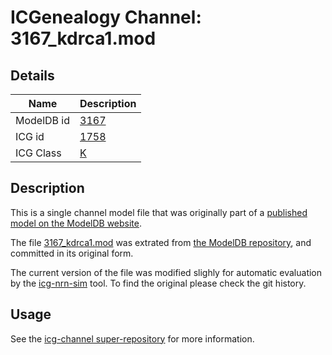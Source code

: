 # ICGenealogy Channel: 3167\_kdrca1.mod

## Details

Name | Description
---- | -----------
ModelDB id | [3167](http://senselab.med.yale.edu/ModelDB/ShowModel.cshtml?model=3167)
ICG id | [1758](http://icg.neurotheory.ox.ac.uk/channels/1/1758)
ICG Class | [K](http://icg.neurotheory.ox.ac.uk/channels/1)

## Description

This is a single channel model file that was originally part of a [published model on the ModelDB website](http://senselab.med.yale.edu/ModelDB/ShowModel.cshtml?model=3167).


The file [3167\_kdrca1.mod](3167_kdrca1.mod) was extrated from [the ModelDB repository](http://senselab.med.yale.edu/ModelDB/ShowModel.cshtml?model=3167), and committed in its original form.

The current version of the file was modified slighly for automatic evaluation by the [icg-nrn-sim](https://github.com/icgenealogy/icg-nrn-sim) tool. To find the original please check the git history.


## Usage

See the [icg-channel super-repository](https://github.com/icgenealogy/icg-channels) for more information.